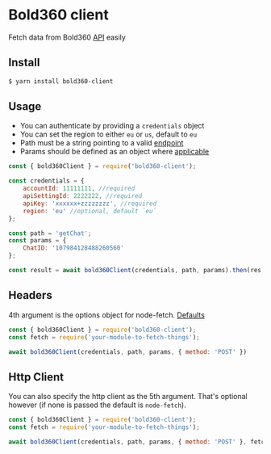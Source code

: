 # Bold360 client

Fetch data from Bold360 [API](https://developer.bold360.com/help/EN/Bold360API/Bold360API/c_reference_rest.html) easily

## Install
```bash
$ yarn install bold360-client
```

## Usage

* You can authenticate by providing a `credentials` object
* You can set the region to either `eu` or `us`, default to `eu`
* Path must be a string pointing to a valid [endpoint](https://developer.bold360.com/help/EN/Bold360API/Bold360API/c_data_extraction_paged_data_v1_getAllChatMessages.html)
* Params should be defined as an object where [applicable](https://developer.bold360.com/help/EN/Bold360API/Bold360API/c_data_extraction_single_item_getChat.html)

```javascript
const { bold360Client } = require('bold360-client');

const credentials = {
	accountId: 11111111, //required
	apiSettingId: 2222222, //required
	apiKey: 'xxxxxx+zzzzzzzz', //required
	region: 'eu' //optional, default `eu`
};

const path = 'getChat';
const params = {
	ChatID: '107984128488260560'
};

const result = await bold360Client(credentials, path, params).then(res => res.json());
```

## Headers
4th argument is the options object for node-fetch. [Defaults](https://www.npmjs.com/package/node-fetch#options)

```javascript
const { bold360Client } = require('bold360-client');
const fetch = require('your-module-to-fetch-things');

await bold360Client(credentials, path, params, { method: 'POST' })
```
## Http Client
You can also specify the http client as the 5th argument. That's optional however (if none is passed the default is `node-fetch`).
```javascript
const { bold360Client } = require('bold360-client');
const fetch = require('your-module-to-fetch-things');

await bold360Client(credentials, path, params, { method: 'POST' }, fetch)
```